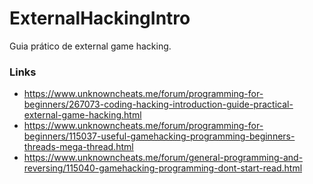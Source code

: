 # ExternalHackingIntro
Guia prático de external game hacking.

### Links

- https://www.unknowncheats.me/forum/programming-for-beginners/267073-coding-hacking-introduction-guide-practical-external-game-hacking.html
- https://www.unknowncheats.me/forum/programming-for-beginners/115037-useful-gamehacking-programming-beginners-threads-mega-thread.html
- https://www.unknowncheats.me/forum/general-programming-and-reversing/115040-gamehacking-programming-dont-start-read.html
